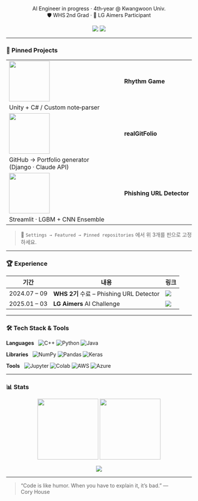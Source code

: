 
<p align="center">
  AI Engineer in progress · 4th‑year @ Kwangwoon Univ.<br>
  🛡 WHS 2nd Grad · 🥇 LG Aimers Participant
</p>

<p align="center">
  <a href="https://www.linkedin.com/in/C0mput33"><img src="https://img.shields.io/badge/LinkedIn-0A66C2?logo=linkedin&logoColor=white"/></a>
  <a href="https://c0mput33.github.io"><img src="https://img.shields.io/badge/Blog-222?logo=githubpages&logoColor=white"/></a>
</p>

---

### 🚀 Pinned Projects
| | |
| :-- | :-- |
| <img src="https://github.com/C0mput33/RhythmGame/raw/main/demo.gif" height="110"/> | **Rhythm Game**  
Unity + C# / Custom note‑parser |
| <img src="https://github.com/KWCapstoneGitFolio/realGitFolio/raw/main/content/demo_portfolio.gif" height="110"/> | **realGitFolio**  
GitHub → Portfolio generator (Django · Claude API) |
| <img src="https://raw.githubusercontent.com/C0mput33/whs-phishing-detector/main/assets/demo.gif" height="110"/> | **Phishing URL Detector**  
Streamlit · LGBM + CNN Ensemble |

> 🔖 `Settings → Featured → Pinned repositories` 에서 위 3개를 핀으로 고정하세요.

---

### 🏆 Experience

| 기간 | 내용 | 링크 |
| ---- | ---- | ---- |
| 2024.07 – 09 | **WHS 2기** 수료 – Phishing URL Detector | <a href="https://c0mput33.github.io/whs-cert"><img src="https://img.shields.io/badge/Certificate-PDF-blueviolet?style=flat-square"/></a> |
| 2025.01 – 03 | **LG Aimers** AI Challenge | <a href="https://c0mput33.github.io/lg‑aimers"><img src="https://img.shields.io/badge/LG_Aimers-PDF-critical?style=flat-square"/></a> |

---

### 🛠 Tech Stack & Tools

**Languages**   ![C++](https://img.shields.io/badge/C%2B%2B-00599C?logo=c%2B%2B&logoColor=white) ![Python](https://img.shields.io/badge/Python-3776AB?logo=python&logoColor=white) ![Java](https://img.shields.io/badge/Java-007396?logo=java&logoColor=white)

**Libraries**   ![NumPy](https://img.shields.io/badge/NumPy-013243?logo=numpy&logoColor=white) ![Pandas](https://img.shields.io/badge/Pandas-150458?logo=pandas&logoColor=white) ![Keras](https://img.shields.io/badge/Keras-D00000?logo=keras&logoColor=white)

**Tools**   ![Jupyter](https://img.shields.io/badge/Jupyter-F37626?logo=jupyter&logoColor=white) ![Colab](https://img.shields.io/badge/Colab-F9AB00?logo=googlecolab&logoColor=white) ![AWS](https://img.shields.io/badge/AWS-232F3E?logo=amazonaws&logoColor=white) ![Azure](https://img.shields.io/badge/Azure-0078D4?logo=microsoftazure&logoColor=white)

---

### 📊 Stats
<p align="center">
  <img src="https://github-readme-stats.vercel.app/api?username=C0mput33&show_icons=true&theme=tokyonight&count_private=true" height="165"/>
  <img src="https://github-readme-stats.vercel.app/api/top-langs/?username=C0mput33&layout=compact&theme=tokyonight" height="165"/>
</p>
<p align="center">
  <img src="https://komarev.com/ghpvc/?username=C0mput33&style=flat-square"/>
</p>

---

> “Code is like humor. When you have to explain it, it’s bad.” — Cory House
